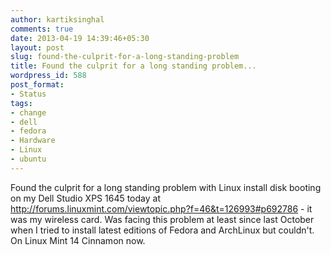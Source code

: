 ```yaml
---
author: kartiksinghal
comments: true
date: 2013-04-19 14:39:46+05:30
layout: post
slug: found-the-culprit-for-a-long-standing-problem
title: Found the culprit for a long standing problem...
wordpress_id: 588
post_format:
- Status
tags:
- change
- dell
- fedora
- Hardware
- Linux
- ubuntu
---
```


Found the culprit for a long standing problem with Linux install disk booting on my Dell Studio XPS 1645 today at http://forums.linuxmint.com/viewtopic.php?f=46&t=126993#p692786 - it was my wireless card. Was facing this problem at least since last October when I tried to install latest editions of Fedora and ArchLinux but couldn't. On Linux Mint 14 Cinnamon now.

